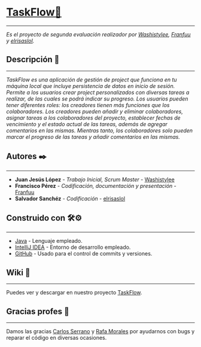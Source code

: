 # [TaskFlow🚀](https://github.com/WaShIsTyLee/TaskFlow)

___

_Es el proyecto de segunda evaluación realizador por [Washistylee](https://github.com/WaShIsTyLee), [Franfuu](https://github.com/Franfuu) y [elrisaslol](https://github.com/elrisaslol)._
## Descripción 📄

___

_TaskFlow es una aplicación de gestión de project que funciona en tu máquina local que incluye persistencia de datos en inicio de sesión. Permite a los usuarios crear project personalizados con diversas tareas a realizar, de las cuales se podrá indicar su progreso. Los usuarios pueden tener diferentes roles: los creadores tienen más funciones que los colaboradores. Los creadores pueden añadir y eliminar colaboradores, asignar tareas a los colaboradores del proyecto, establecer fechas de vencimiento y el estado actual de las tareas, además de agregar comentarios en las mismas. Mientras tanto, los colaboradores solo pueden marcar el progreso de las tareas y añadir comentarios en las mismas._

## Autores ✒️

___

* **Juan Jesús López** - *Trabajo Inicial, Scrum Master* - [Washistylee](https://github.com/WaShIsTyLee)
* **Francisco Pérez** - *Codificación, documentación y presentación* - [Franfuu](https://github.com/Franfuu)
* **Salvador Sanchéz** - *Codificación* - [elrisaslol](https://github.com/elrisaslol)

## Construido con 🛠️⚙️
___

* [Java](https://www.java.com/es/) - Lenguaje empleado.
* [IntelliJ IDEA](https://www.jetbrains.com/es-es/idea/) - Entorno de desarrollo empleado.
* [GitHub](https://github.com/) - Usado para el control de commits y versiones.

## Wiki 📖
___
Puedes ver y descargar en nuestro proyecto [TaskFlow](https://github.com/WaShIsTyLee/TaskFlow).


## Gracias profes 🎁
___
Damos las gracias [Carlos Serrano](https://github.com/Developodo) y [Rafa Morales](https://github.com/RafaTicArte) por ayudarnos con bugs y reparar el código en diversas ocasiones.

